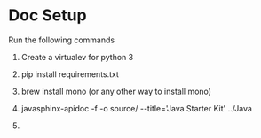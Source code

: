# Doc Setup

Run the following commands

1. Create a virtualev for python 3
2. pip install requirements.txt 
3. brew install mono (or any other way to install mono)
 
4. javasphinx-apidoc -f -o source/  --title='Java Starter Kit' ../Java
5. 